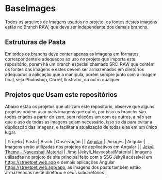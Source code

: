 BaseImages
==========

Todos os arquivos de Imagens usados no projeto, os fontes destas imagens estão no Branch RAW, que deve ser independente dos demais branchs.

## Estruturas de Pasta

Em todos os branchs deve conter apenas as imagens em formatos correspondente e adequados ao uso no projeto que importa este repositório, porém há um branch especial chamado SRC_RAW que contém os fontes das imagens e estes devem ser armazenados em diretórios adequados a aplicação que a manipula, porém sempre junto com a imagem final, seja Photoshop, Correl, Ilustrator, ou outro qualquer.

## Projetos que Usam este repositórios

Abaixo estão os projetos que utilizam este repositório, observe que alguns projetos podem usar mais imagens que outro, por isso os branchs são todos criados a partir do zero, sem relações um com os outros, a não ser que o uso de todas as imagens sejam necessário, isso se dá para evitar a duplicação das imagens, e facilitar a atualização de todas elas em um único lugar.

| Projeto | Pasta | Brach | Observação |
| [Angular](https://github.com/StreetPet/Angular) | ./images | Angular | Imagens serão utilizadas nos projetos de applicativos em Angular |
| [Jekyll Theme - Naveeshaji Material](https://github.com/StreetPet/jekyll-theme-naveenshaji-material) | ./img |Jekyll_NaveeshajiMaterial | Imagens utilizadas no projeto de site principal feito com o SSG Jekyll acessível em https://streetpet.web.app e demais aplicações Angular https://streetpet.web.app/app, as imagens dos posts também estão armazenadas neste diretório e seus subdiretórios |

